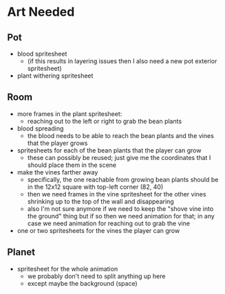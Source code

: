 Art Needed
==========

Pot
---

- blood spritesheet
  - (if this results in layering issues then I also need a new pot exterior
    spritesheet)
- plant withering spritesheet

Room
----

- more frames in the plant spritesheet:
  - reaching out to the left or right to grab the bean plants
- blood spreading
  - the blood needs to be able to reach the bean plants and the vines that the
    player grows
- spritesheets for each of the bean plants that the player can grow
  - these can possibly be reused; just give me the coordinates that I should
    place them in the scene
- make the vines farther away
  - specifically, the one reachable from growing bean plants should be in the
    12x12 square with top-left corner (82, 40)
  - then we need frames in the vine spritesheet for the other vines shrinking up
    to the top of the wall and disappearing
  - also I'm not sure anymore if we need to keep the "shove vine into the
    ground" thing but if so then we need animation for that; in any case we need
    animation for reaching out to grab the vine
- one or two spritesheets for the vines the player can grow

Planet
------

- spritesheet for the whole animation
  - we probably don't need to split anything up here
  - except maybe the background (space)
